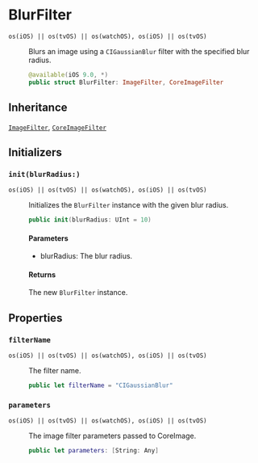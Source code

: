 # BlurFilter

<dl>
<dt><code>os(iOS) || os(tvOS) || os(watchOS), os(iOS) || os(tvOS)</code></dt>
<dd>

Blurs an image using a `CIGaussianBlur` filter with the specified blur radius.

``` swift
@available(iOS 9.0, *)
public struct BlurFilter: ImageFilter, CoreImageFilter 
```

</dd>
</dl>

## Inheritance

[`ImageFilter`](/ImageFilter), [`CoreImageFilter`](/CoreImageFilter)

## Initializers

### `init(blurRadius:)`

<dl>
<dt><code>os(iOS) || os(tvOS) || os(watchOS), os(iOS) || os(tvOS)</code></dt>
<dd>

Initializes the `BlurFilter` instance with the given blur radius.

``` swift
public init(blurRadius: UInt = 10) 
```

#### Parameters

  - blurRadius: The blur radius.

#### Returns

The new `BlurFilter` instance.

</dd>
</dl>

## Properties

### `filterName`

<dl>
<dt><code>os(iOS) || os(tvOS) || os(watchOS), os(iOS) || os(tvOS)</code></dt>
<dd>

The filter name.

``` swift
public let filterName = "CIGaussianBlur"
```

</dd>
</dl>

### `parameters`

<dl>
<dt><code>os(iOS) || os(tvOS) || os(watchOS), os(iOS) || os(tvOS)</code></dt>
<dd>

The image filter parameters passed to CoreImage.

``` swift
public let parameters: [String: Any]
```

</dd>
</dl>
